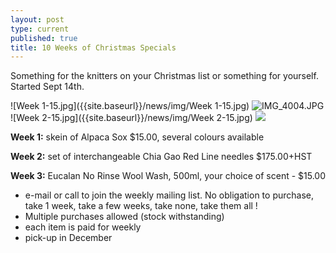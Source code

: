 ```yaml
---
layout: post
type: current
published: true
title: 10 Weeks of Christmas Specials
---
```




Something for the knitters on your Christmas list or something for yourself. Started Sept 14th.

![Week 1-15.jpg]({{site.baseurl}}/news/img/Week 1-15.jpg)
![IMG_4004.JPG]({{site.baseurl}}/news/img/IMG_4004.JPG)
![Week 2-15.jpg]({{site.baseurl}}/news/img/Week 2-15.jpg)
![]({{site.baseurl}}/news/img/IMG_4004.JPG)

**Week 1:** skein of Alpaca Sox $15.00, several colours available

**Week 2:** set of interchangeable Chia Gao Red Line needles $175.00+HST

**Week 3:** Eucalan No Rinse Wool Wash, 500ml, your choice of scent - $15.00

- e-mail or call to join the weekly mailing list. No obligation to purchase, take 1 week, take a few weeks, take none, take them all !  
- Multiple purchases allowed (stock withstanding)
- each item is paid for weekly
- pick-up in December
